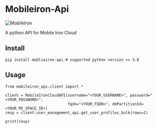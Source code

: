 # Mobileiron-Api
![MobileIron](https://user-images.githubusercontent.com/27059441/233013869-aa00a61e-92f1-4c86-9a91-396c9b7f0104.jpg)

A python API for Mobile Iron Cloud

## Install



    pip install moblieiron-api # supported python version >= 3.8


## Usage


    
    from mobileiron_api.client import *    

    client = MobileIronCloudAPI(username="<YOUR_USERNAME>", password="<YOUR_PASSWORD>",
                                fqdn="<YOUR_FQDN>", dmPartitionId=<YOUR_MI_SPACE_ID>)
    resp = client.user_management_api.get_user_profiles_bulk(rows=1)

    print(resp)


